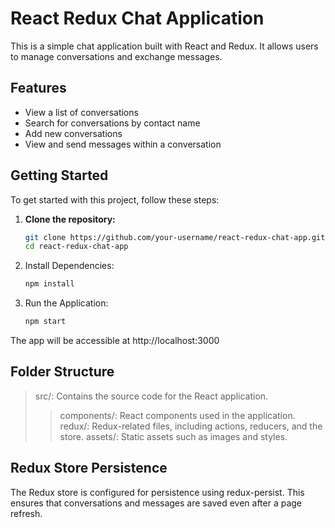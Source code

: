 # React Redux Chat Application

This is a simple chat application built with React and Redux. It allows users to manage conversations and exchange messages.

## Features

- View a list of conversations
- Search for conversations by contact name
- Add new conversations
- View and send messages within a conversation

## Getting Started

To get started with this project, follow these steps:

1. **Clone the repository:**
   ```bash
   git clone https://github.com/your-username/react-redux-chat-app.git
   cd react-redux-chat-app
2. Install Dependencies:
   ```bash
   npm install
3. Run the Application:
   ```bash
   npm start
   
The app will be accessible at http://localhost:3000

## Folder Structure
> src/: Contains the source code for the React application.
>> components/: React components used in the application.
>> redux/: Redux-related files, including actions, reducers, and the store.
>> assets/: Static assets such as images and styles.

## Redux Store Persistence
The Redux store is configured for persistence using redux-persist. This ensures that conversations and messages are saved even after a page refresh.
   
